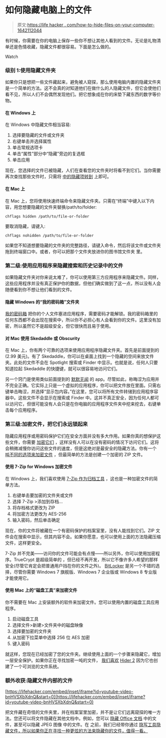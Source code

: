 # 如何隐藏电脑上的文件

> 原文:[https://life hacker . com/how-to-hide-files-on-your-computer-1642112044](https://lifehacker.com/how-to-hide-files-on-your-computer-1642112044)

有时候，你需要在你的电脑上保存一些你不想让其他人看到的文件。无论是礼物清单还是色情收藏，隐藏文件都很容易。下面是怎么做的。

Watch

### 级别 1:使用隐藏文件夹

如果你只是想把一些文件藏起来，避免被人窥探，那么使用电脑内置的隐藏文件夹是一个简单的方法。这不会真的对知道他们在做什么的人隐藏文件，但它会使他们看不见，所以人们不会偶然发现他们。把它想象成在你的床垫下藏东西的数字等价物。

#### 在 Windows 上

在 Windows 中隐藏文件相当容易:

1.  选择要隐藏的文件或文件夹
2.  右键单击并选择属性
3.  单击常规选项卡
4.  单击“属性”部分中“隐藏”旁边的复选框
5.  单击应用

现在，您选择的文件已被隐藏，人们在查看您的文件夹时将看不到它们。当你需要再次查找那些文件时，只需将 [中的隐藏项转到](https://lifehacker.com/navigate-files-like-a-pro-with-these-windows-explorer-t-1466669311) 上即可。

#### 在 Mac 上

在 Mac 上，您将使用快速终端命令来隐藏文件夹。只需在“终端”中键入以下内容，用您想要隐藏的文件夹替换/path/to/folder:

`chflags hidden /path/to/file-or-folder`

要取消隐藏，请键入:

`chflags nohidden /path/to/file-or-folder`

如果您不知道想要隐藏的文件夹的完整路径，请键入命令，然后将该文件或文件夹拖到终端窗口中。或者，你可以把那个文件夹放进你的图书馆文件夹 里。

### 第二级:使用应用程序来隐藏搜索和历史记录中的文件

如果隐藏文件夹对你来说太难了，你可以使用第三方应用程序来隐藏文件。同样，这些应用程序并没有真正保护你的数据，但他们确实做到了这一点，所以没有人会随便看到你不想让他们看到的文件。

#### 隐藏 Windows 的“我的密码箱”文件夹

[我的密码箱](http://fspro.net/my-lockbox/) 把你的个人文件塞进应用程序，需要密码才能解锁。我的密码箱里的任何东西都不会出现在搜索中，所以你不必担心有人会看到你的文件。这里没有加密，所以虽然它不是超级安全，但它很快而且易于使用。

#### 对 Mac 使用 Skedaddle 或 Obscurity

在 Mac 上，你有两个可靠的选项来使用应用程序隐藏文件夹。首先是前面提到的(2.99 美元)。有了 Skedaddle，你可以在桌面上找到一个隐藏的空间来放文件夹。此处的文件不会在 Spotlight 搜索或 Finder 中显示。也就是说，任何人只要知道拉起 Skedaddle 的快捷键，就可以很容易地访问它们。

另一个窍门是使用类似前面提到的 [默默无闻](http://www.mednotes.net/about/portfolio/programmer/) 的 app。尽管如此，称晦涩为应用并不完全正确。它实际上只是一个虚拟的应用程序，你可以把文件放在里面。只需右键单击晦涩，并选择“显示包内容。”在这里，您可以将所有文件转储到应用程序容器中。这些文件不会显示在搜索或 Finder 中。这并不真正安全，因为任何人都可以访问它，但很可能没有人会只是在你电脑的应用程序文件夹中挖来挖去，右键单击每个应用程序。

### 第三级:加密文件，把它们永远锁起来

隐藏应用程序或用密码保护它们在安全方面并没有多大作用。如果你真的想保护这些文件，你需要 [加密它们](https://lifehacker.com/a-beginners-guide-to-encryption-what-it-is-and-how-to-1508196946) ，这样没有人可以在没有密码的情况下访问它们。这将会稍微减慢你访问这些文件的速度，但是这绝对是最安全的隐藏方法。你有一个 [吨不同的选项来加密文件](https://lifehacker.com/five-best-file-encryption-tools-5677725) ，但最简单的方法是创建一个加密的 ZIP 文件。

#### 使用 7-Zip for Windows 加密文件

在 Windows 上，我们喜欢使用 [7-Zip 作为归档工具](http://lifehacker.com/the-best-file-archive-utility-for-windows-5820410) ，这也是一种加密文件的简单方法。

1.  右键单击要加密的文件夹或文件
2.  选择 7-Zip >添加到存档...
3.  将存档格式更改为 ZIP
4.  将加密方法更改为 AES-256
5.  输入密码，然后单击确定

现在，你的文件将被藏在一个有密码保护的档案室里，没有人能找到它们。ZIP 文件会在搜索中显示，但其内容不会。如果你愿意，也可以使用上面的方法隐藏压缩文件，这样更安全。

7-Zip 并不完美——访问你的文件可能会有点慢——所以另外，你可以使用加密程序。TrueCrypt 是超级简单的 ，但已经不再开发，所以它不像许多人希望的那样安全(尽管它肯定会把普通用户挡在你的文件之外)。 [BitLocker](http://windows.microsoft.com/en-us/windows7/products/features/bitlocker) 是另一个不错的选择，尽管你需要 Windows 7 旗舰版、Windows 7 企业版或 Windows 8 专业版才能使用它。

#### 使用 Mac 上的“磁盘工具”来加密文件

你不需要在 Mac 上安装额外的软件来加密文件。您可以使用内置的磁盘工具应用程序。

1.  启动磁盘工具
2.  选择文件>新建>文件夹中的磁盘映像
3.  选择要加密的文件夹
4.  从加密下拉菜单中选择 256 位 AES 加密
5.  键入密码

就这样，您现在已经加密了您的文件夹。继续使用上面的一个步骤来隐藏它，增加一层安全保护。如果你正在寻找加密一吨的文件， [我们喜欢](https://lifehacker.com/hider-2-secures-and-hides-files-on-your-mac-1564742428) [Hider 2](http://macpaw.com/hider) 因为它也创建了一个可浏览的文件系统。

### 额外收获:隐藏文件内部的文件

 [https://lifehacker.com/embed/inset/iframe?id=youtube-video-bnHVSXbXdnQ&start=0](https://lifehacker.com/embed/inset/iframe?id=youtube-video-bnHVSXbXdnQ&start=0) 

把文件藏在奇怪的文件夹里，并在档案室里加密，并不是让它们远离窥探的唯一方法。您还可以将文件隐藏在其他文档中。例如，您可以 [隐藏 Office 文档](https://lifehacker.com/hide-secret-files-in-office-2007-documents-5538370) 中的文件，甚至可以隐藏 JPEG 图像 中的文件。在 之前，我们已经带你通过 [隐写工具隐藏文件，所以如果你正在寻找一种更炫的方法来隐藏你的文件，值得一看。](http://lifehacker.com/geek-to-live-hide-data-in-files-with-easy-steganograph-230915)